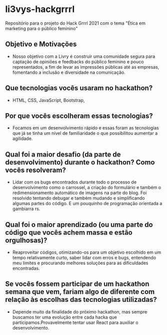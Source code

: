 

# li3vys-hackgrrrl
Repositório para o projeto do Hack Grrrl 2021 com o tema "Ética em marketing para o público feminino"

## Objetivo e Motivações
- Nosso objetivo com a Livry é construir uma comunidade segura para captação de opiniões e feedbacks do público feminino e pouco representados, a fim de levar as impressões públicas até as empresas, fomentando a inclusão e diversidade na comunicação.
## Que tecnologias vocês usaram no hackathon?
- HTML, CSS, JavaScript, Bootstrap, 
## Por que vocês escolheram essas tecnologias?
- Focamos em um desenvolvimento rápido e essas foram as tecnologias que já se tinha um nível de familiaridade o que possibilitou aumentar a agilidade.
## Qual foi a maior desafio (da parte de desenvolvimento) durante o hackathon? Como vocês resolveram?
- Lidar com os bugs encontrados durante todo o processo de desenvolvimento como o carrossel, a criação do formulário e também o redimensionamento automático de imagens na parte do blog. Foi resolvido tentando debugar e também mudando e simplificando algumas partes do código. E um pouquinho de programação orientada a gambiarra rs.
## Qual foi o maior aprendizado (ou uma parte do código que vocês achem massa e estão orgulhosas)?
-  Reaproveitar códigos, otimizando-os para um objetivo escolhido em um tempo relativamente curto, saber lidar com erros e bugs, entendendo meu limites e procurando melhores soluções para as dificuldades encontradas.
## Se vocês fossem participar de um hackathon semana que vem, fariam algo de diferente com relação às escolhas das tecnologias utilizadas?
- Depende muito da finalidade do próximo hackathon, mas sempre buscamos ter uma evolução entre cada hacka que participamos.Provavelmente tentar usar React para auxiliar o desenvolvimento.
